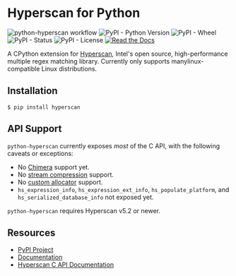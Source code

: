 # Hyperscan for Python

![python-hyperscan workflow](https://github.com/darvid/python-hyperscan/workflows/python-hyperscan%20workflow/badge.svg)
![PyPI - Python Version](https://img.shields.io/pypi/pyversions/hyperscan.svg)
![PyPI - Wheel](https://img.shields.io/pypi/wheel/hyperscan.svg)
![PyPI - Status](https://img.shields.io/pypi/status/hyperscan.svg)
![PyPI - License](https://img.shields.io/pypi/l/hyperscan.svg)
[![Read the Docs](https://img.shields.io/readthedocs/python-hyperscan.svg)](https://python-hyperscan.readthedocs.io/en/latest/)

A CPython extension for [Hyperscan](https://www.hyperscan.io/), Intel's
open source, high-performance multiple regex matching library. Currently
only supports manylinux-compatible Linux distributions.

## Installation

```shell
$ pip install hyperscan
```

## API Support

``python-hyperscan`` currently exposes *most* of the C API, with the
following caveats or exceptions:

* No [Chimera][1] support yet.
* No [stream compression][2] support.
* No [custom allocator][3] support.
* ``hs_expression_info``, ``hs_expression_ext_info``,
  ``hs_populate_platform``, and ``hs_serialized_database_info`` not
  exposed yet.

``python-hyperscan`` requires Hyperscan v5.2 or newer.

## Resources

* [PyPI Project](https://pypi.org/project/hyperscan/)
* [Documentation](https://python-hyperscan.readthedocs.io)
* [Hyperscan C API Documentation](http://intel.github.io/hyperscan/dev-reference/)


[1]: http://intel.github.io/hyperscan/dev-reference/chimera.html
[2]: http://intel.github.io/hyperscan/dev-reference/runtime.html#stream-compression
[3]: http://intel.github.io/hyperscan/dev-reference/runtime.html#custom-allocators
[4]: http://intel.github.io/hyperscan/dev-reference/compilation.html
[5]: https://github.com/darvid/python-hyperscan/issues
